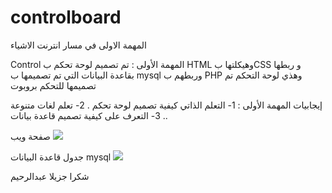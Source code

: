 # controlboard
المهمة الاولى في مسار انترنت الاشياء 

Control 
المهمة  الأولى :
تم تصميم لوحة تحكم ب HTML  وهيكلتها بCSS   و ربطها بقاعدة البيانات التي تم تصميمها ب  mysql   وربطهم ب PHP  وهذي لوحة التحكم تم تصميمها للتحكم بروبوت 

إيجابيات المهمة الأولى :
1-	التعلم الذاتي كيفية تصميم لوحة تحكم .
2-	تعلم لغات متنوعة .
3-	التعرف على كيفية تصميم قاعدة بيانات.

صفحة ويب
![](https://github.com/abdulrheem-alj/controlboard/imeag/control.JPG)

جدول قاعدة البيانات
mysql
![](https://github.com/abdulrheem-alj/controlboard/imeag/mysql.JPG) 

شكرا جزيلا
عبدالرحيم
